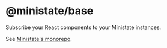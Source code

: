 # @ministate/base

Subscribe your React components to your Ministate instances.

See [Ministate's monorepo](https://github.com/ministate/ministate).
